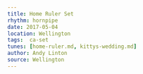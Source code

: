 ```yaml
---
title: Home Ruler Set
rhythm: hornpipe
date: 2017-05-04
location: Wellington
tags:  ca-set
tunes: [home-ruler.md, kittys-wedding.md]
author: Andy Linton
source: Wellington
---
```

